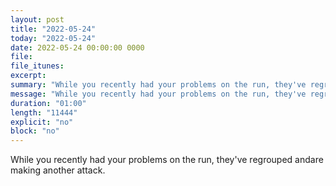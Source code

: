 ```yaml
---
layout: post
title: "2022-05-24"
today: "2022-05-24"
date: 2022-05-24 00:00:00 0000
file:
file_itunes:
excerpt:
summary: "While you recently had your problems on the run, they've regrouped andare making another attack."
message: "While you recently had your problems on the run, they've regrouped andare making another attack."
duration: "01:00"
length: "11444"
explicit: "no"
block: "no"
---
```

While you recently had your problems on the run, they've regrouped andare making another attack.

